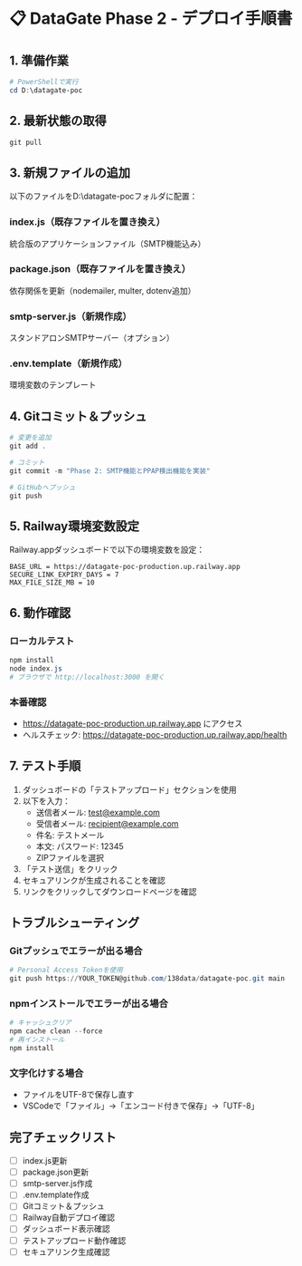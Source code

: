 # 📋 DataGate Phase 2 - デプロイ手順書

## 1. 準備作業

```powershell
# PowerShellで実行
cd D:\datagate-poc
```

## 2. 最新状態の取得

```powershell
git pull
```

## 3. 新規ファイルの追加

以下のファイルをD:\datagate-pocフォルダに配置：

### index.js（既存ファイルを置き換え）
統合版のアプリケーションファイル（SMTP機能込み）

### package.json（既存ファイルを置き換え）
依存関係を更新（nodemailer, multer, dotenv追加）

### smtp-server.js（新規作成）
スタンドアロンSMTPサーバー（オプション）

### .env.template（新規作成）
環境変数のテンプレート

## 4. Gitコミット＆プッシュ

```powershell
# 変更を追加
git add .

# コミット
git commit -m "Phase 2: SMTP機能とPPAP検出機能を実装"

# GitHubへプッシュ
git push
```

## 5. Railway環境変数設定

Railway.appダッシュボードで以下の環境変数を設定：

```
BASE_URL = https://datagate-poc-production.up.railway.app
SECURE_LINK_EXPIRY_DAYS = 7
MAX_FILE_SIZE_MB = 10
```

## 6. 動作確認

### ローカルテスト
```powershell
npm install
node index.js
# ブラウザで http://localhost:3000 を開く
```

### 本番確認
- https://datagate-poc-production.up.railway.app にアクセス
- ヘルスチェック: https://datagate-poc-production.up.railway.app/health

## 7. テスト手順

1. ダッシュボードの「テストアップロード」セクションを使用
2. 以下を入力：
   - 送信者メール: test@example.com
   - 受信者メール: recipient@example.com
   - 件名: テストメール
   - 本文: パスワード: 12345
   - ZIPファイルを選択
3. 「テスト送信」をクリック
4. セキュアリンクが生成されることを確認
5. リンクをクリックしてダウンロードページを確認

## トラブルシューティング

### Gitプッシュでエラーが出る場合
```powershell
# Personal Access Tokenを使用
git push https://YOUR_TOKEN@github.com/138data/datagate-poc.git main
```

### npmインストールでエラーが出る場合
```powershell
# キャッシュクリア
npm cache clean --force
# 再インストール
npm install
```

### 文字化けする場合
- ファイルをUTF-8で保存し直す
- VSCodeで「ファイル」→「エンコード付きで保存」→「UTF-8」

## 完了チェックリスト

- [ ] index.js更新
- [ ] package.json更新
- [ ] smtp-server.js作成
- [ ] .env.template作成
- [ ] Gitコミット＆プッシュ
- [ ] Railway自動デプロイ確認
- [ ] ダッシュボード表示確認
- [ ] テストアップロード動作確認
- [ ] セキュアリンク生成確認
